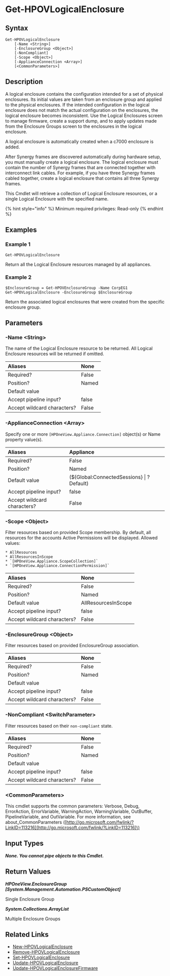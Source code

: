 ﻿---
description: Retrieve Logical Enclosure resource(s).
---

# Get-HPOVLogicalEnclosure

## Syntax

```text
Get-HPOVLogicalEnclosure
    [-Name <String>]
    [-EnclosureGroup <Object>]
    [-NonCompliant]
    [-Scope <Object>]
    [-ApplianceConnection <Array>]
    [<CommonParameters>]
```

## Description

A logical enclosure contains the configuration intended for a set of physical enclosures. Its initial values are taken from an enclosure group and applied to the physical enclosures. If the intended configuration in the logical enclosure does not match the actual configuration on the enclosures, the logical enclosure becomes inconsistent. Use the Logical Enclosures screen to manage firmware, create a support dump, and to apply updates made from the Enclosure Groups screen to the enclosures in the logical enclosure.

A logical enclosure is automatically created when a c7000 enclosure is added.

After Synergy frames are discovered automatically during hardware setup, you must manually create a logical enclosure. The logical enclosure must contain the number of Synergy frames that are connected together with interconnect link cables. For example, if you have three Synergy frames cabled together, create a logical enclosure that contains all three Synergy frames.

This Cmdlet will retrieve a collection of Logical Enclosure resources, or a single Logical Enclosure with the specified name.

{% hint style="info" %}
Minimum required privileges: Read-only
{% endhint %}

## Examples

###  Example 1 

```text
Get-HPOVLogicalEnclosure
```

Return all the Logical Enclosure resources managed by all appliances.

###  Example 2 

```text
$EnclosureGroup = Get-HPOVEnclosureGroup -Name CorpEG1
Get-HPOVLogicalEnclosure -EnclosureGroup $EnclosureGroup
```

Return the associated logical enclosures that were created from the specific enclosure group.

## Parameters

### -Name &lt;String&gt;

The name of the Logical Enclosure resource to be returned.  All Logical Enclosure resources will be returned if omitted.

| Aliases | None |
| :--- | :--- |
| Required? | False |
| Position? | Named |
| Default value |  |
| Accept pipeline input? | false |
| Accept wildcard characters? | False |

### -ApplianceConnection &lt;Array&gt;

Specify one or more `[HPOneView.Appliance.Connection]` object(s) or Name property value(s).

| Aliases | Appliance |
| :--- | :--- |
| Required? | False |
| Position? | Named |
| Default value | (${Global:ConnectedSessions} &vert; ? Default) |
| Accept pipeline input? | false |
| Accept wildcard characters? | False |

### -Scope &lt;Object&gt;

Filter resources based on provided Scope membership.  By default, all resources for the accounts Active Permissions will be displayed.  Allowed values:

    * AllResources
    * AllResourcesInScope
    * `[HPOneView.Appliance.ScopeCollection]`
    * `[HPOneView.Appliance.ConnectionPermission]`

| Aliases | None |
| :--- | :--- |
| Required? | False |
| Position? | Named |
| Default value | AllResourcesInScope |
| Accept pipeline input? | false |
| Accept wildcard characters? | False |

### -EnclosureGroup &lt;Object&gt;

Filter resources based on provided EnclosureGroup association.

| Aliases | None |
| :--- | :--- |
| Required? | False |
| Position? | Named |
| Default value |  |
| Accept pipeline input? | false |
| Accept wildcard characters? | False |

### -NonCompliant &lt;SwitchParameter&gt;

Filter resources based on their `non-compliant` state.

| Aliases | None |
| :--- | :--- |
| Required? | False |
| Position? | Named |
| Default value |  |
| Accept pipeline input? | false |
| Accept wildcard characters? | False |

### &lt;CommonParameters&gt;

This cmdlet supports the common parameters: Verbose, Debug, ErrorAction, ErrorVariable, WarningAction, WarningVariable, OutBuffer, PipelineVariable, and OutVariable. For more information, see about\_CommonParameters \([http://go.microsoft.com/fwlink/?LinkID=113216](http://go.microsoft.com/fwlink/?LinkID=113216)\)

## Input Types

_**None.  You cannot pipe objects to this Cmdlet.**_

## Return Values

_**HPOneView.EnclosureGroup [System.Management.Automation.PSCustomObject]**_

Single Enclosure Group

_**System.Collections.ArrayList**_

Multiple Enclosure Groups

## Related Links

* [New-HPOVLogicalEnclosure](new-hpovlogicalenclosure.md)
* [Remove-HPOVLogicalEnclosure](remove-hpovlogicalenclosure.md)
* [Set-HPOVLogicalEnclosure](set-hpovlogicalenclosure.md)
* [Update-HPOVLogicalEnclosure](update-hpovlogicalenclosure.md)
* [Update-HPOVLogicalEnclosureFirmware](../networking/update-hpovlogicalenclosurefirmware.md)
